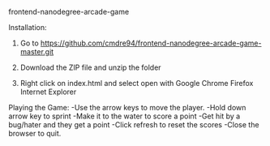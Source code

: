 frontend-nanodegree-arcade-game


Installation:
1. Go to https://github.com/cmdre94/frontend-nanodegree-arcade-game-master.git

2. Download the ZIP file and unzip the folder
3. Right click on index.html and select open with
	Google Chrome
	Firefox
	Internet Explorer

Playing the Game:
-Use the arrow keys to move the player.
-Hold down arrow key to sprint
-Make it to the water to score a point 
-Get hit by a bug/hater and they get a point
-Click refresh to reset the scores
-Close the browser to quit.
